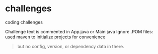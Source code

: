 # challenges
coding challenges

Challenge text is commented in App.java or Main.java
Ignore .POM files: used maven to initialize projects for convenience
  > but no config, version, or dependency data in there.

